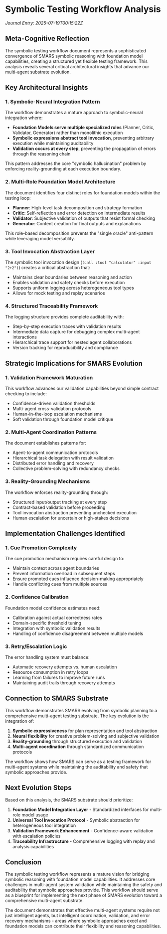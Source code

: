 # Symbolic Testing Workflow Analysis
*Journal Entry: 2025-07-19T00:15:22Z*

## Meta-Cognitive Reflection

The symbolic testing workflow document represents a sophisticated convergence of SMARS symbolic reasoning with foundation model capabilities, creating a structured yet flexible testing framework. This analysis reveals several critical architectural insights that advance our multi-agent substrate evolution.

## Key Architectural Insights

### 1. Symbolic-Neural Integration Pattern
The workflow demonstrates a mature approach to symbolic-neural integration where:
- **Foundation Models serve multiple specialized roles** (Planner, Critic, Validator, Generator) rather than monolithic execution
- **Symbolic expressions abstract tool invocation**, preventing arbitrary execution while maintaining auditability
- **Validation occurs at every step**, preventing the propagation of errors through the reasoning chain

This pattern addresses the core "symbolic hallucination" problem by enforcing reality-grounding at each execution boundary.

### 2. Multi-Role Foundation Model Architecture
The document identifies four distinct roles for foundation models within the testing loop:
- **Planner**: High-level task decomposition and strategy formation
- **Critic**: Self-reflection and error detection on intermediate results
- **Validator**: Subjective validation of outputs that resist formal checking
- **Generator**: Content creation for final outputs and explanations

This role-based decomposition prevents the "single oracle" anti-pattern while leveraging model versatility.

### 3. Tool Invocation Abstraction Layer
The symbolic tool invocation design (`(call :tool "calculator" :input "2+2")`) creates a critical abstraction that:
- Maintains clear boundaries between reasoning and action
- Enables validation and safety checks before execution
- Supports uniform logging across heterogeneous tool types
- Allows for mock testing and replay scenarios

### 4. Structured Traceability Framework
The logging structure provides complete auditability with:
- Step-by-step execution traces with validation results
- Intermediate data capture for debugging complex multi-agent interactions
- Hierarchical trace support for nested agent collaborations
- Version tracking for reproducibility and compliance

## Strategic Implications for SMARS Evolution

### 1. Validation Framework Maturation
This workflow advances our validation capabilities beyond simple contract checking to include:
- Confidence-driven validation thresholds
- Multi-agent cross-validation protocols
- Human-in-the-loop escalation mechanisms
- Soft validation through foundation model critique

### 2. Multi-Agent Coordination Patterns
The document establishes patterns for:
- Agent-to-agent communication protocols
- Hierarchical task delegation with result validation
- Distributed error handling and recovery
- Collective problem-solving with redundancy checks

### 3. Reality-Grounding Mechanisms
The workflow enforces reality-grounding through:
- Structured input/output tracking at every step
- Contract-based validation before proceeding
- Tool invocation abstraction preventing unchecked execution
- Human escalation for uncertain or high-stakes decisions

## Implementation Challenges Identified

### 1. Cue Promotion Complexity
The cue promotion mechanism requires careful design to:
- Maintain context across agent boundaries
- Prevent information overload in subsequent steps
- Ensure promoted cues influence decision-making appropriately
- Handle conflicting cues from multiple sources

### 2. Confidence Calibration
Foundation model confidence estimates need:
- Calibration against actual correctness rates
- Domain-specific threshold tuning
- Integration with symbolic validation results
- Handling of confidence disagreement between multiple models

### 3. Retry/Escalation Logic
The error handling system must balance:
- Automatic recovery attempts vs. human escalation
- Resource consumption in retry loops
- Learning from failures to improve future runs
- Maintaining audit trails through recovery attempts

## Connection to SMARS Substrate

This workflow demonstrates SMARS evolving from symbolic planning to a comprehensive multi-agent testing substrate. The key evolution is the integration of:

1. **Symbolic expressiveness** for plan representation and tool abstraction
2. **Neural flexibility** for creative problem-solving and subjective validation  
3. **Reality-grounding** through structured execution and validation
4. **Multi-agent coordination** through standardized communication protocols

The workflow shows how SMARS can serve as a testing framework for multi-agent systems while maintaining the auditability and safety that symbolic approaches provide.

## Next Evolution Steps

Based on this analysis, the SMARS substrate should prioritize:

1. **Foundation Model Integration Layer** - Standardized interfaces for multi-role model usage
2. **Universal Tool Invocation Protocol** - Symbolic abstraction for heterogeneous tool integration
3. **Validation Framework Enhancement** - Confidence-aware validation with escalation policies
4. **Traceability Infrastructure** - Comprehensive logging with replay and analysis capabilities

## Conclusion

The symbolic testing workflow represents a mature vision for bridging symbolic reasoning with foundation model capabilities. It addresses core challenges in multi-agent system validation while maintaining the safety and auditability that symbolic approaches provide. This workflow should serve as a blueprint for implementing the next phase of SMARS evolution toward a comprehensive multi-agent substrate.

The document demonstrates that effective multi-agent systems require not just intelligent agents, but intelligent coordination, validation, and error recovery mechanisms - areas where symbolic approaches excel and foundation models can contribute their flexibility and reasoning capabilities.